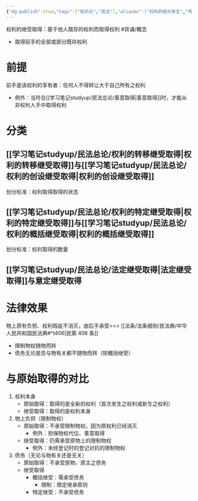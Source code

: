 ```yaml
---
{"dg-publish":true,"tags":["知识点","民法"],"aliases":["权利的相对发生","传来取得","继受取得"],"permalink":"/学习笔记studyup/民法总论/权利的继受取得/","dgPassFrontmatter":true,"created":"2024-07-14T09:42:16.580+08:00","updated":"2024-12-01T20:54:17.976+08:00"}
---
```


权利的继受取得：基于他人既存的权利而取得权利 #背诵/概念 
- 取得前手的全部或部分既存权利
# 前提
前手是该权利的享有者：任何人不得转让大于自己所有之权利
- 例外：当符合[[学习笔记studyup/民法总论/善意取得\|善意取得]]时，才能从非权利人手中取得权利
# 分类
## [[学习笔记studyup/民法总论/权利的转移继受取得\|权利的转移继受取得]]与[[学习笔记studyup/民法总论/权利的创设继受取得\|权利的创设继受取得]]
划分标准：权利取得取得的状态
## [[学习笔记studyup/民法总论/权利的特定继受取得\|权利的特定继受取得]]与[[学习笔记studyup/民法总论/权利的概括继受取得\|权利的概括继受取得]]
划分标准：权利取得的数量
## [[学习笔记studyup/民法总论/法定继受取得\|法定继受取得]]与意定继受取得
# 法律效果
物上原有负担、权利瑕疵不消灭，由后手承受>>> [[法条/法条细则/民法典/中华人民共和国民法典#^t406\|民第 406 条]]
- 限制物权随物而转
- 债务无论是否与物有关都不随物而转（除概括继受）
# 与原始取得的对比
1. 权利本身
	- 原始取得：取得的是全新的权利（首次发生之权利或新生之权利）
	- 继受取得：取得的是权利本身
2. 物上负担（限制物权）
	- 原始取得：不承受限制物权，因为原权利已经消灭
		- 例外：担保物权代位、善意取得
	- 继受取得：仍需承受原物上的限制物权
		- 例外：未经登记时的登记对抗的限制物权
3. 债务（无论与物有关还是无关）
	- 原始取得：不承受原物、原主之债务
	- 继受取得
		- 概括继受：需承受债务
			- 限制：限定继承原则
		- 特定继受：不承受债务